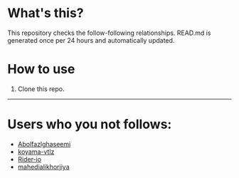 # What's this?
This repository checks the follow-following relationships.
READ.md is generated once per 24 hours and automatically updated.
# How to use
1. Clone this repo.
 
 --- 
 
 # Users who you not follows: 
  
- [Abolfazlghaseemi](https://github.com/Abolfazlghaseemi/) 
- [koyama-vtlz](https://github.com/koyama-vtlz/) 
- [Rider-io](https://github.com/Rider-io/) 
- [mahedialikhorjiya](https://github.com/mahedialikhorjiya/) 
